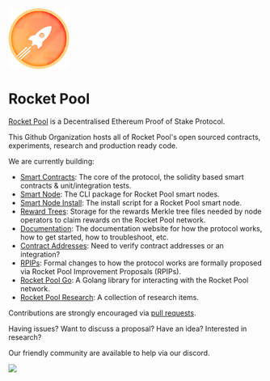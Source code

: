 <picture> 
  <img alt="rocket pool logo" src="https://raw.githubusercontent.com/rocket-pool/.github/main/assets/logo.png" width="auto" height="120">
</picture>

<h1>
Rocket Pool 
</h1>

[Rocket Pool](https://rocketpool.net/) is a Decentralised Ethereum Proof of Stake Protocol.

This Github Organization hosts all of Rocket Pool's open sourced contracts, experiments, research and production ready code.

We are currently building:
* [Smart Contracts](https://github.com/rocket-pool/rocketpool): The core of the protocol, the solidity based smart contracts & unit/integration tests.
* [Smart Node](https://github.com/rocket-pool/smartnode): The CLI package for Rocket Pool smart nodes.
* [Smart Node Install](https://github.com/rocket-pool/smartnode-install): The install script for a Rocket Pool smart node.
* [Reward Trees](https://github.com/rocket-pool/rewards-trees): Storage for the rewards Merkle tree files needed by node operators to claim rewards on the Rocket Pool network.
* [Documentation](https://github.com/rocket-pool/docs.rocketpool.net): The documentation website for how the protocol works, how to get started, how to troubleshoot, etc.
* [Contract Addresses](https://docs.rocketpool.net/overview/contracts-integrations): Need to verify contract addresses or an integration?
* [RPIPs](https://github.com/rocket-pool/RPIPs): Formal changes to how the protocol works are formally proposed via Rocket Pool Improvement Proposals (RPIPs).
* [Rocket Pool Go](https://github.com/rocket-pool/rocketpool-go): A Golang library for interacting with the Rocket Pool network.
* [Rocket Pool Research](https://github.com/rocket-pool/rocketpool-research): A collection of research items.

Contributions are strongly encouraged via [pull requests](https://docs.github.com/en/pull-requests/collaborating-with-pull-requests/proposing-changes-to-your-work-with-pull-requests/about-pull-requests).

Having issues? Want to discuss a proposal? Have an idea? Interested in research?

Our friendly community are available to help via our discord.

<a target="_blank" href="https://discord.gg/rocketpool">
  <img src="https://dcbadge.limes.pink/api/server/https://discord.gg/rocketpool">
</a>

